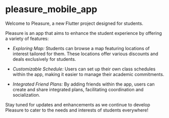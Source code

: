 # pleasure_mobile_app

Welcome to Pleasure, a new Flutter project designed for students.

Pleasure is an app that aims to enhance the student experience by offering a variety of features:

- *Exploring Map:* Students can browse a map featuring locations of interest tailored for them. These locations offer various discounts and deals exclusively for students.

- *Customizable Schedule:* Users can set up their own class schedules within the app, making it easier to manage their academic commitments.

- *Integrated Friend Plans:* By adding friends within the app, users can create and share integrated plans, facilitating coordination and socialization.

Stay tuned for updates and enhancements as we continue to develop Pleasure to cater to the needs and interests of students everywhere!
